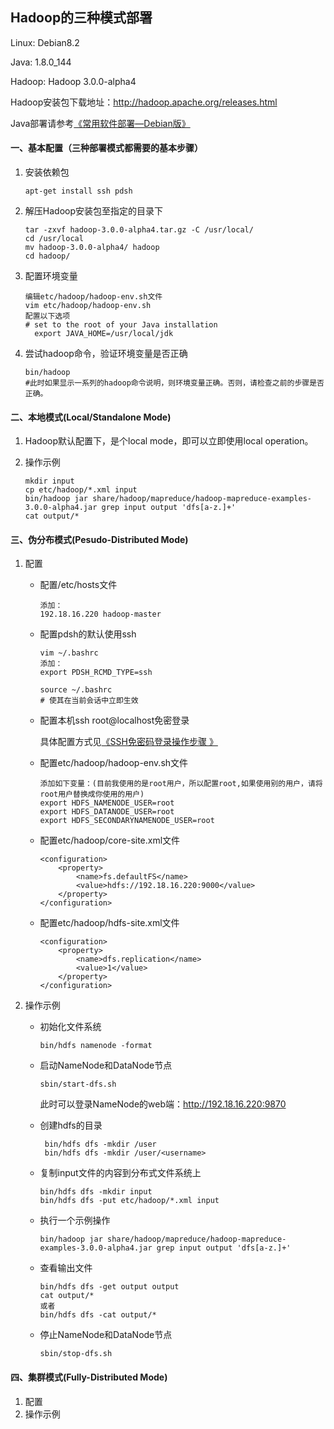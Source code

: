 ## Hadoop的三种模式部署

Linux: Debian8.2

Java: 1.8.0_144

Hadoop: Hadoop 3.0.0-alpha4

Hadoop安装包下载地址：http://hadoop.apache.org/releases.html

Java部署请参考[《常用软件部署—Debian版》](https://github.com/wing324/helloworld_zh/blob/master/Bigdata/%E5%B8%B8%E7%94%A8%E8%BD%AF%E4%BB%B6%E9%83%A8%E7%BD%B2--Debian%E7%89%88.md)



#### 一、基本配置（三种部署模式都需要的基本步骤）

1. 安装依赖包

   ```shell
   apt-get install ssh pdsh
   ```

2. 解压Hadoop安装包至指定的目录下

   ```shell
   tar -zxvf hadoop-3.0.0-alpha4.tar.gz -C /usr/local/
   cd /usr/local
   mv hadoop-3.0.0-alpha4/ hadoop
   cd hadoop/
   ```

3. 配置环境变量

   ```shell
   编辑etc/hadoop/hadoop-env.sh文件
   vim etc/hadoop/hadoop-env.sh
   配置以下选项
   # set to the root of your Java installation
     export JAVA_HOME=/usr/local/jdk
   ```

4. 尝试hadoop命令，验证环境变量是否正确

   ```shell
   bin/hadoop
   #此时如果显示一系列的hadoop命令说明，则环境变量正确。否则，请检查之前的步骤是否正确。
   ```

#### 二、本地模式(Local/Standalone Mode)

1. Hadoop默认配置下，是个local mode，即可以立即使用local operation。

2. 操作示例

   ```shell
   mkdir input
   cp etc/hadoop/*.xml input
   bin/hadoop jar share/hadoop/mapreduce/hadoop-mapreduce-examples-3.0.0-alpha4.jar grep input output 'dfs[a-z.]+'
   cat output/*
   ```

#### 三、伪分布模式(Pesudo-Distributed Mode)

1. 配置

   - 配置/etc/hosts文件

     ```shell
     添加：
     192.18.16.220 hadoop-master
     ```

   - 配置pdsh的默认使用ssh

     ```shell
     vim ~/.bashrc
     添加：
     export PDSH_RCMD_TYPE=ssh

     source ~/.bashrc
     # 使其在当前会话中立即生效
     ```

   - 配置本机ssh root@localhost免密登录

     具体配置方式见[《SSH免密码登录操作步骤 》](https://github.com/wing324/helloworld_zh/blob/master/Linux/SSH%E5%85%8D%E5%AF%86%E7%A0%81%E7%99%BB%E5%BD%95%E6%93%8D%E4%BD%9C%E6%AD%A5%E9%AA%A4.md)

   - 配置etc/hadoop/hadoop-env.sh文件

     ```shell
     添加如下变量：(目前我使用的是root用户，所以配置root,如果使用别的用户，请将root用户替换成你使用的用户)
     export HDFS_NAMENODE_USER=root
     export HDFS_DATANODE_USER=root
     export HDFS_SECONDARYNAMENODE_USER=root
     ```

   - 配置etc/hadoop/core-site.xml文件

     ```shell
     <configuration>
         <property>
             <name>fs.defaultFS</name>
             <value>hdfs://192.18.16.220:9000</value>
         </property>
     </configuration>
     ```

   - 配置etc/hadoop/hdfs-site.xml文件

     ```shell
     <configuration>
         <property>
             <name>dfs.replication</name>
             <value>1</value>
         </property>
     </configuration>
     ```

2. 操作示例

   - 初始化文件系统

     ```shell
     bin/hdfs namenode -format
     ```

   - 启动NameNode和DataNode节点

     ```shell
     sbin/start-dfs.sh
     ```

     此时可以登录NameNode的web端：http://192.18.16.220:9870

   - 创建hdfs的目录

     ```shell
      bin/hdfs dfs -mkdir /user
      bin/hdfs dfs -mkdir /user/<username>
     ```

   - 复制input文件的内容到分布式文件系统上

     ```shell
     bin/hdfs dfs -mkdir input
     bin/hdfs dfs -put etc/hadoop/*.xml input
     ```

   - 执行一个示例操作

     ```shell
     bin/hadoop jar share/hadoop/mapreduce/hadoop-mapreduce-examples-3.0.0-alpha4.jar grep input output 'dfs[a-z.]+'
     ```

   - 查看输出文件

     ```shell
     bin/hdfs dfs -get output output
     cat output/*
     或者
     bin/hdfs dfs -cat output/*
     ```

   - 停止NameNode和DataNode节点

     ```shell
     sbin/stop-dfs.sh
     ```

#### 四、集群模式(Fully-Distributed Mode)

1. 配置
2. 操作示例